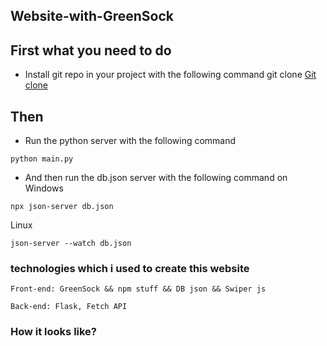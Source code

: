 ## Website-with-GreenSock

## First what you need to do

- Install git repo in your project with the following command git clone [Git clone](https://git-scm.com/docs/git-clone)

## Then

- Run the python server with the following command

```
python main.py
```

- And then run the db.json server with the following command on Windows
```
npx json-server db.json 
```
Linux
```
json-server --watch db.json
```

### technologies which i used to create this website
```
Front-end: GreenSock && npm stuff && DB json && Swiper js

Back-end: Flask, Fetch API
```

### How it looks like?
